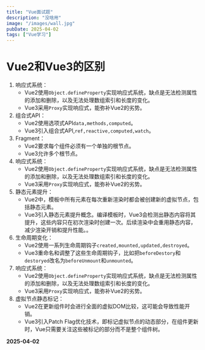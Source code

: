 ```yaml
---
title: "Vue面试题"
description: "没啥用"
image: "/images/wall.jpg"
pubDate: 2025-04-02
tags: ["Vue学习"]
---
```


# Vue2和Vue3的区别

1. 响应式系统：
   - Vue2使用`Object.defineProperty`实现响应式系统，缺点是无法检测属性的添加和删除，以及无法处理数组索引和长度的变化。
   - Vue3采用`Proxy`实现响应式，能弥补Vue2的劣势。
2. 组合式API：
   - Vue2使用选项式API`data,methods,computed`。
   - Vue3引入组合式API,`ref,reactive,computed,watch`。
3. Fragment：
   - Vue2要求每个组件必须有一个单独的根节点。
   - Vue3允许多个根节点。
4. 响应式系统：
   - Vue2使用`Object.defineProperty`实现响应式系统，缺点是无法检测属性的添加和删除，以及无法处理数组索引和长度的变化。
   - Vue3采用`Proxy`实现响应式，能弥补Vue2的劣势。
5. 静态元素提升：
   - Vue2中，模板中所有元素在每次重新渲染时都会被创建新的虚拟节点，包括静态元素。
   - Vue3引入静态元素提升概念。编译模板时，Vue3会检测出静态内容将其提升，这些内容只在初次渲染时创建一次。后续渲染中会重用静态内容，减少渲染开销和提升性能。。
6. 生命周期变化：
   - Vue2使用一系列生命周期钩子`created,mounted,updated,destroyed`。
   - Vue3重命名和调整了这些生命周期钩子，比如把`beforeDestory`和`destoryed`改名为`beforeUnmount`和`unmounted`。
7. 响应式系统：
   - Vue2使用`Object.defineProperty`实现响应式系统，缺点是无法检测属性的添加和删除，以及无法处理数组索引和长度的变化。
   - Vue3采用`Proxy`实现响应式，能弥补Vue2的劣势。
8. 虚拟节点静态标记：
   - Vue2在更新组件时会进行全面的虚拟DOM比较，这可能会导致性能开销。
   - Vue3引入Patch Flag优化技术，即标记虚拟节点的动态部分，在组件更新时，Vue只需要关注这些被标记的部分而不是整个组件树。

**2025-04-02**
